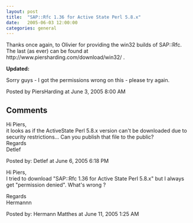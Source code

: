 ```yaml
---
layout: post
title:  "SAP::Rfc 1.36 for Active State Perl 5.8.x"
date:   2005-06-03 12:00:00
categories: general
---
```



<p>Thanks once again, to Olivier for providing the win32 builds of SAP::Rfc.  The last (as ever) can be found at http://www.piersharding.com/download/win32/ .</p>

<p><strong>Updated:</strong></p>

<p>Sorry guys - I got the permissions wrong on this - please try again.</p>

<div id="a000030more"><div id="more">

</div></div>

<p class="posted">Posted by PiersHarding at June  3, 2005  8:00 AM</p>




<h2 id="comments">Comments</h2>

<div id="c2">
<p>Hi Piers, <br />
it looks as if the ActiveState Perl 5.8.x version can't be downloaded due to security restrictions... Can you publish that file to the public?<br />
Regards<br />
   Detlef</p>
</div>
<p class="posted">Posted by: Detlef  at June  6, 2005  6:18 PM</p>
<div id="c3">
<p>Hi Piers,<br />
I tried to download "SAP::Rfc 1.36 for Active State Perl 5.8.x" but I always get "permission denied". What's wrong ?</p>

<p>Regards<br />
Hermannn</p>
</div>
<p class="posted">Posted by: Hermann Matthes  at June 11, 2005  1:25 AM</p>





<script type="text/javascript" language="javascript">
<!--
if (document.comments_form.email != undefined)
    document.comments_form.email.value = getCookie("mtcmtmail");
if (document.comments_form.author != undefined)
    document.comments_form.author.value = getCookie("mtcmtauth");
if (document.comments_form.url != undefined)
    document.comments_form.url.value = getCookie("mtcmthome");
if (getCookie("mtcmtauth") || getCookie("mtcmthome")) {
    document.comments_form.bakecookie[0].checked = true;
} else {
    document.comments_form.bakecookie[1].checked = true;
}
//-->
</script>




